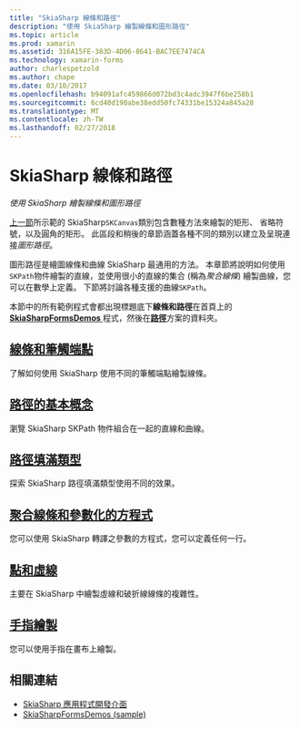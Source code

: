 ```yaml
---
title: "SkiaSharp 線條和路徑"
description: "使用 SkiaSharp 繪製線條和圖形路徑"
ms.topic: article
ms.prod: xamarin
ms.assetid: 316A15FE-383D-4D06-8641-BAC7EE7474CA
ms.technology: xamarin-forms
author: charlespetzold
ms.author: chape
ms.date: 03/10/2017
ms.openlocfilehash: b94091afc459866d072bd3c4adc3947f6be258b1
ms.sourcegitcommit: 6cd40d190abe38edd50fc74331be15324a845a28
ms.translationtype: MT
ms.contentlocale: zh-TW
ms.lasthandoff: 02/27/2018
---
```

# <a name="skiasharp-lines-and-paths"></a>SkiaSharp 線條和路徑

_使用 SkiaSharp 繪製線條和圖形路徑_

[上一節](~/xamarin-forms/user-interface/graphics/skiasharp/basics/index.md)所示範的 SkiaSharp`SKCanvas`類別包含數種方法來繪製的矩形、 省略符號，以及圓角的矩形。 此區段和稍後的章節涵蓋各種不同的類別以建立及呈現連接*圖形路徑*。

圖形路徑是繪圖線條和曲線 SkiaSharp 最通用的方法。 本章節將說明如何使用`SKPath`物件繪製的直線，並使用很小的直線的集合 (稱為*聚合線條*) 繪製曲線，您可以在數學上定義。 下節將討論各種支援的曲線`SKPath`。

本節中的所有範例程式會都出現標題底下**線條和路徑**在首頁上的[ **SkiaSharpFormsDemos** ](https://developer.xamarin.com/samples/xamarin-forms/SkiaSharpForms/SkiaSharpFormsDemos/)程式，然後在[**路徑**](https://github.com/xamarin/xamarin-forms-samples/tree/master/SkiaSharpForms/SkiaSharpFormsDemos/SkiaSharpFormsDemos/SkiaSharpFormsDemos/Paths)方案的資料夾。

## <a name="lines-and-stroke-capslinesmd"></a>[線條和筆觸端點](lines.md)

了解如何使用 SkiaSharp 使用不同的筆觸端點繪製線條。

## <a name="path-basicspathsmd"></a>[路徑的基本概念](paths.md)

瀏覽 SkiaSharp SKPath 物件組合在一起的直線和曲線。

## <a name="the-path-fill-typesfill-typesmd"></a>[路徑填滿類型](fill-types.md)

探索 SkiaSharp 路徑填滿類型使用不同的效果。

## <a name="polylines-and-parametric-equationspolylinesmd"></a>[聚合線條和參數化的方程式](polylines.md)

您可以使用 SkiaSharp 轉譯之參數的方程式，您可以定義任何一行。

## <a name="dots-and-dashesdotsmd"></a>[點和虛線](dots.md)

主要在 SkiaSharp 中繪製虛線和破折線線條的複雜性。

## <a name="finger-paintingfinger-paintmd"></a>[手指繪製](finger-paint.md)

您可以使用手指在畫布上繪製。


## <a name="related-links"></a>相關連結

- [SkiaSharp 應用程式開發介面](https://developer.xamarin.com/api/root/SkiaSharp/)
- [SkiaSharpFormsDemos (sample)](https://developer.xamarin.com/samples/xamarin-forms/SkiaSharpForms/SkiaSharpFormsDemos/)
